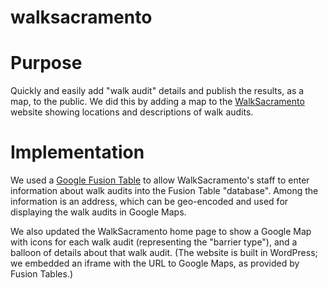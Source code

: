 # walksacramento

# Purpose

Quickly and easily add "walk audit" details and publish the results, as a map,
to the public. We did this by adding a map to the
[WalkSacramento](walksacramento.org) website showing locations and descriptions
of walk audits.

# Implementation

We used a [Google Fusion Table](fusiontables.google.com) to allow
WalkSacramento's staff to enter information about walk audits into the Fusion
Table "database". Among the information is an address, which can be geo-encoded
and used for displaying the walk audits in Google Maps.

We also updated the WalkSacramento home page to show a Google Map with icons
for each walk audit (representing the "barrier type"), and a balloon of details
about that walk audit. (The website is built in WordPress; we embedded an
iframe with the URL to Google Maps, as provided by Fusion Tables.)

